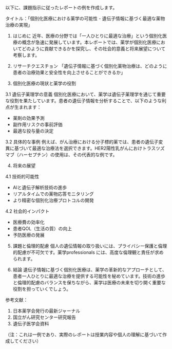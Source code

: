 以下に、課題指示に従ったレポートの例を作成します。

タイトル：「個別化医療における薬学の可能性 - 遺伝子情報に基づく最適な薬物治療の実現」

1. はじめに
近年、医療の分野では「一人ひとりに最適な治療」という個別化医療の概念が急速に発展しています。本レポートでは、薬学が個別化医療においてどのように貢献できるかを探究し、その社会的意義と将来展望について考察します。

2. リサーチクエスチョン
「遺伝子情報に基づく個別化薬物治療は、どのように患者の治療効果と安全性を向上させることができるか」

3. 個別化医療の現状と薬学の役割

3.1 遺伝子薬理学の意義
個別化医療において、薬学は遺伝子薬理学を通じて重要な役割を果たしています。患者の遺伝子情報を分析することで、以下のような利点が生まれます：

- 薬剤の効果予測
- 副作用リスクの事前評価
- 最適な投与量の決定

3.2 具体的な事例
例えば、がん治療における分子標的薬では、患者の遺伝子変異に基づいて最適な治療法を選択できます。HER2陽性乳がんにおけトラスツズマブ（ハーセプチン）の使用は、その代表的な例です。

4. 将来の展望

4.1 技術的可能性
- AIと遺伝子解析技術の進歩
- リアルタイムでの薬物応答モニタリング
- より精密な個別化治療プロトコルの開発

4.2 社会的インパクト
- 医療費の効率化
- 患者QOL（生活の質）の向上
- 予防医療の発展

5. 課題と倫理的配慮
個人の遺伝情報の取り扱いには、プライバシー保護と倫理的配慮が不可欠です。薬学professionals には、高度な倫理観と責任が求められます。

6. 結論
遺伝子情報に基づく個別化医療は、薬学の革新的なアプローチとして、患者一人ひとりに最適な治療を提供する可能性を秘めています。技術の進歩と倫理的配慮のバランスを保ちながら、薬学は医療の未来を切り開く重要な役割を担っていくでしょう。

参考文献：
1. 日本薬学会発行の最新ジャーナル
2. 国立がん研究センター研究報告
3. 遺伝子医学会資料

（注：これは一例であり、実際のレポートは授業内容や個人の理解に基づいて作成してください）